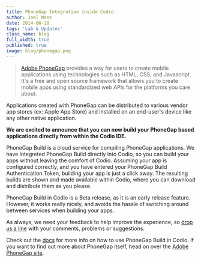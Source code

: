 ```yaml
---
title: PhoneGap Integration inside Codio
author: Joel Moss
date: 2014-06-10
tags: 'Lab & Updates'
class_name: blog
full_width: true
published: true
image: blog/phonegap.png
---
```


> [Adobe PhoneGap](http://phonegap.com) provides a way for users to create mobile applications using technologies such as HTML, CSS, and Javascript. It's a free and open source framework that allows you to create mobile apps using standardized web APIs for the platforms you care about.

Applications created with PhoneGap can be distributed to various vendor app stores (ex: Apple App Store) and installed on an end-user's device like any other native application.

**We are excited to announce that you can now build your PhoneGap based applications directly from within the Codio IDE.**

PhoneGap Build is a cloud service for compiling PhoneGap applications. We have integreted PhoneGap Build directly into Codio, so you can build your apps without leaving the comfort of Codio. Assuming your app is configured correctly, and you have entered your PhoneGap Build Authentication Token, building your app is just a click away. The resulting builds are shown and made available within Codio, where you can download and distribute them as you please.

PhoneGap Build in Codio is a Beta release, as it is an early release feature. However, it works really nicely, and avoids the hassle of switching around between services when building your apps.

As always, we need your feedback to help improve the experience, so [drop us a line](mailto:help@codio.com) with your comments, problems or suggestions.

Check out the [docs](https://codio.com/s/docs/phonegap/) for more info on how to use PhoneGap Build in Codio. If you want to find out more about PhoneGap itself, head on over the [Adobe PhoneGap site](http://phonegap.com/).